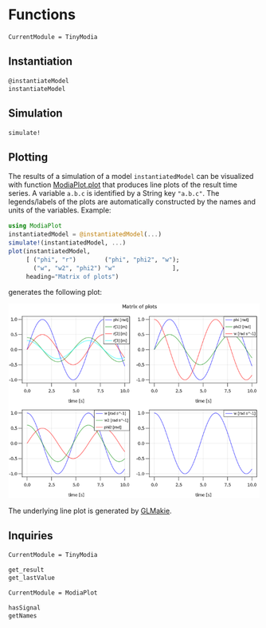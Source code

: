 # Functions

```@meta
CurrentModule = TinyModia
```


## Instantiation

```@docs
@instantiateModel
instantiateModel
```

## Simulation

```@docs
simulate!
```

## Plotting

The results of a simulation of a model `instantiatedModel` can be visualized with
function [ModiaPlot.plot](https://modiasim.github.io/ModiaPlot.jl/stable/Functions.html#ModiaPlot.plot)
that produces line plots of the result time series.
A variable `a.b.c` is identified by a String key `"a.b.c"`.
The legends/labels of the plots are automatically constructed by the
names and units of the variables. Example:

```julia
using ModiaPlot
instantiatedModel = @instantiatedModel(...)
simulate!(instantiatedModel, ...)
plot(instantiatedModel,
     [ ("phi", "r")        ("phi", "phi2", "w");
       ("w", "w2", "phi2") "w"                ],
     heading="Matrix of plots")
```

generates the following plot:

![Matrix-of-Plots](../resources/images/matrix-of-plots.png)

The underlying line plot is generated by [GLMakie](https://github.com/JuliaPlots/GLMakie.jl).


## Inquiries

```@meta
CurrentModule = TinyModia
```

```@docs
get_result
get_lastValue
```

```@meta
CurrentModule = ModiaPlot
```

```@docs
hasSignal
getNames
```
